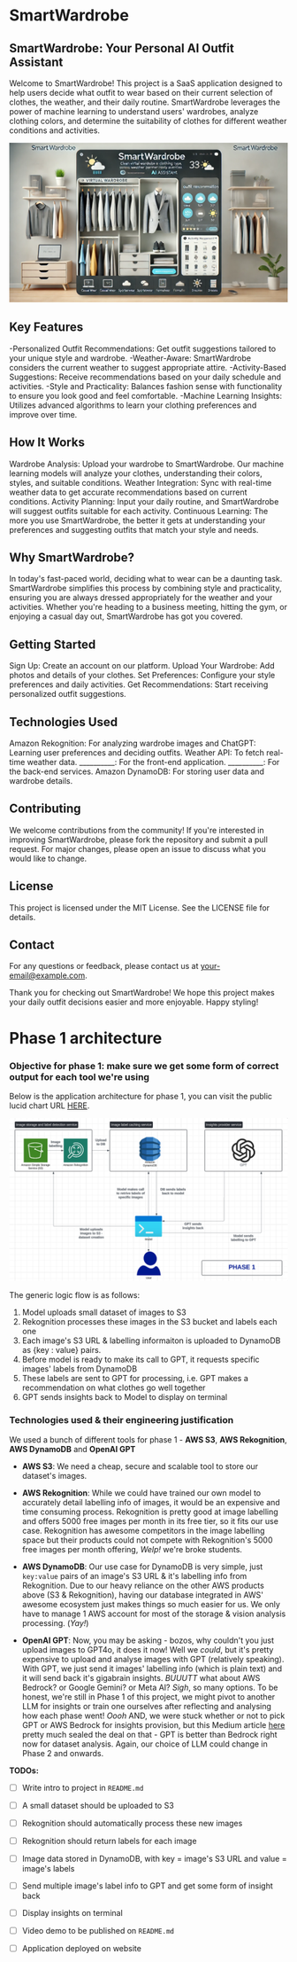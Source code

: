 # SmartWardrobe

## SmartWardrobe: Your Personal AI Outfit Assistant
Welcome to SmartWardrobe! This project is a SaaS application designed to help users decide what outfit to wear based on their current selection of clothes, the weather, and their daily routine. SmartWardrobe leverages the power of machine learning to understand users' wardrobes, analyze clothing colors, and determine the suitability of clothes for different weather conditions and activities.

![image](src/public/images/cover-image.webp)


## Key Features
-Personalized Outfit Recommendations: Get outfit suggestions tailored to your unique style and wardrobe.
-Weather-Aware: SmartWardrobe considers the current weather to suggest appropriate attire.
-Activity-Based Suggestions: Receive recommendations based on your daily schedule and activities.
-Style and Practicality: Balances fashion sense with functionality to ensure you look good and feel comfortable.
-Machine Learning Insights: Utilizes advanced algorithms to learn your clothing preferences and improve over time.

## How It Works
Wardrobe Analysis: Upload your wardrobe to SmartWardrobe. Our machine learning models will analyze your clothes, understanding their colors, styles, and suitable conditions.
Weather Integration: Sync with real-time weather data to get accurate recommendations based on current conditions.
Activity Planning: Input your daily routine, and SmartWardrobe will suggest outfits suitable for each activity.
Continuous Learning: The more you use SmartWardrobe, the better it gets at understanding your preferences and suggesting outfits that match your style and needs.

## Why SmartWardrobe?
In today's fast-paced world, deciding what to wear can be a daunting task. SmartWardrobe simplifies this process by combining style and practicality, ensuring you are always dressed appropriately for the weather and your activities. Whether you're heading to a business meeting, hitting the gym, or enjoying a casual day out, SmartWardrobe has got you covered.

## Getting Started
Sign Up: Create an account on our platform.
Upload Your Wardrobe: Add photos and details of your clothes.
Set Preferences: Configure your style preferences and daily activities.
Get Recommendations: Start receiving personalized outfit suggestions.

## Technologies Used
Amazon Rekognition: For analyzing wardrobe images and 
ChatGPT: Learning user preferences and deciding outfits.
Weather API: To fetch real-time weather data.
__________: For the front-end application.
__________: For the back-end services.
Amazon DynamoDB: For storing user data and wardrobe details.

## Contributing
We welcome contributions from the community! If you're interested in improving SmartWardrobe, please fork the repository and submit a pull request. For major changes, please open an issue to discuss what you would like to change.

## License
This project is licensed under the MIT License. See the LICENSE file for details.

## Contact
For any questions or feedback, please contact us at your-email@example.com.

Thank you for checking out SmartWardrobe! We hope this project makes your daily outfit decisions easier and more enjoyable. Happy styling!




# Phase 1 architecture

### Objective for phase 1: make sure we get some form of correct output for each tool we're using

Below is the application architecture for phase 1, you can visit the public lucid chart URL [HERE](https://lucid.app/lucidchart/0c23461d-4a12-4536-8ea7-abcecfd7a402/view).

![image](src/public/images/phase-1.png)

The generic logic flow is as follows:

1. Model uploads small dataset of images to S3
2. Rekognition processes these images in the S3 bucket and labels each one
3. Each image's S3 URL & labelling informaiton is uploaded to DynamoDB as {key : value} pairs.
4. Before model is ready to make its call to GPT, it requests specific images' labels from DynamoDB
5. These labels are sent to GPT for processing, i.e. GPT makes a recommendation on what clothes go well together
6. GPT sends insights back to Model to display on terminal

### Technologies used & their engineering justification

We used a bunch of different tools for phase 1 - **AWS S3**, **AWS Rekognition**, **AWS DynamoDB** and **OpenAI GPT**

- **AWS S3**: We need a cheap, secure and scalable tool to store our dataset's images.
  
- **AWS Rekognition**: While we could have trained our own model to accurately detail labelling info of images, it would be an expensive and time consuming process. Rekognition is pretty good at image labelling and offers 5000 free images per month in its free tier, so it fits our use case. Rekognition has awesome competitors in the image labelling space but their products could not compete with Rekognition's 5000 free images per month offering, _Welp!_ we're broke students.
  
- **AWS DynamoDB**: Our use case for DynamoDB is very simple, just `key:value` pairs of an image's S3 URL & it's labelling info from Rekognition. Due to our heavy reliance on the other AWS products above (S3 & Rekognition), having our database integrated in AWS' awesome ecosystem just makes things so much easier for us. We only have to manage 1 AWS account for most of the storage & vision analysis processing. (_Yay!_) 
  
- **OpenAI GPT**: Now, you may be asking - bozos, why couldn't you just upload images to GPT4o, it does it now! Well we _could_, but it's pretty expensive to upload and analyse images with GPT (relatively speaking). With GPT, we just send it images' labelling info (which is plain text) and it will send back it's gigabrain insights. _BUUUTT_ what about AWS Bedrock? or Google Gemini? or Meta AI? _Sigh_, so many options. To be honest, we're still in Phase 1 of this project, we might pivot to another LLM for insights or train one ourselves after reflecting and analysing how each phase went! _Oooh_ AND, we were stuck whether or not to pick GPT or AWS Bedrock for insights provision, but this Medium article [here](https://medium.com/version-1/aws-bedrocks-claude-2-100k-vs-azure-openai-s-gpt-4-32k-a-comparative-analysis-96e3eb9fd05a) pretty much sealed the deal on that - GPT is better than Bedrock right now for dataset analysis. Again, our choice of LLM could change in Phase 2 and onwards.

**TODOs:** 
- [ ] Write intro to project in `README.md` 
- [ ] A small dataset should be uploaded to S3 
- [ ] Rekognition should automatically process these new images
- [ ] Rekognition should return labels for each image
- [ ] Image data stored in DynamoDB, with key = image's S3 URL and value = image's labels
- [ ] Send multiple image's label info to GPT and get some form of insight back
- [ ] Display insights on terminal
- [ ] Video demo to be published on `README.md`
- [ ] Application deployed on website  



